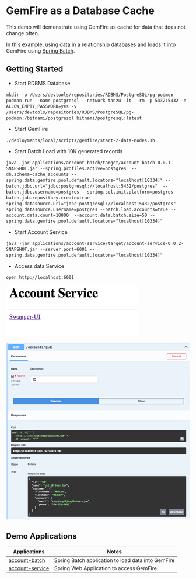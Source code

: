 # GemFire as a Database Cache

This demo will demonstrate using GemFire as cache for data that does not change often. 

In this example, using data in a relationship databases
and loads it into GemFire using [Spring Batch](https://spring.io/projects/spring-batch).


## Getting Started


- Start RDBMS Database
```shell
mkdir -p /Users/devtools/repositories/RDBMS/PostgreSQL/pg-podmon
podman run --name postgresql --network tanzu -it --rm -p 5432:5432 -e ALLOW_EMPTY_PASSWORD=yes -v /Users/devtools/repositories/RDBMS/PostgreSQL/pg-podmon:/bitnami/postgresql bitnami/postgresql:latest
```
- Start GemFire
```shell
./deployments/local/scripts/gemfire/start-2-data-nodes.sh
```

- Start Batch Load with 10K generated records
```shell 
java -jar applications/account-batch/target/account-batch-0.0.1-SNAPSHOT.jar --spring.profiles.active=postgres  --db.schema=cache_accounts --spring.data.gemfire.pool.default.locators="localhost[10334]" --batch.jdbc.url="jdbc:postgresql://localhost:5432/postgres"  --batch.jdbc.username=postgres --spring.sql.init.platform=postgres --batch.job.repository.create=true --spring.datasource.url="jdbc:postgresql://localhost:5432/postgres" --spring.datasource.username=postgres --batch.load.accounts=true --account.data.count=10000  --account.data.batch.size=50 --spring.data.gemfire.pool.default.locators="localhost[10334]" 
```
- Start Account Service
```shell
java -jar applications/account-service/target/account-service-0.0.2-SNAPSHOT.jar --server.port=6001 --spring.data.gemfire.pool.default.locators="localhost[10334]"
```
- Access data Service

```shell
open http://localhost:6001
```
![swagger-ui.png](imgs/swagger-ui.png)


![get-account.png](imgs/get-account.png)


## Demo Applications

| Applications                                              | Notes                                                 |
|-----------------------------------------------------------|-------------------------------------------------------| 
| [account-batch](../../../applications/account-batch)      | Spring Batch application to load data into GemFire    |
| [account-service](../../../applications/account-service)  | Spring Web Application to access GemFire              |

